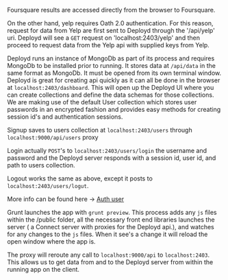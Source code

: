 Foursquare results are accessed directly from the browser to Foursquare.

On the other hand, yelp requires Oath 2.0 authentication. For this reason, request for data from Yelp are first sent to Deployd through the '/api/yelp' uri. Deployd will see a `GET` request on 'localhost:2403/yelp' and then proceed to request data from the Yelp api with supplied keys from Yelp. 

Deployd runs an instance of MongoDb as part of its process and requires MongoDb to be installed prior to running. It stores data at `/api/data` in the same format as MongoDb. It must be opened from its own terminal window. Deployd is great for creating api quickly as it can all be done in the browser at `localhost:2403/dashboard`. This will open up the Deployd UI where you can create collections and define the data schemas for those collections. We are making use of the default User collection which stores user passwords in an encrypted fashion and provides easy methods for creating session id's and authentication sessions.

Signup saves to users collection at `localhost:2403/users` through `localhost:9000/api/users` proxy

Login actually `POST`'s to `localhost:2403/users/login` the username and password and the Deployd server responds with a session id, user id, and path to users collection.

Logout works the same as above, except it posts to `localhost:2403/users/logut`.

More info can be found here -> [Auth user](http://docs.deployd.com/docs/users/authenticating-users.md) 

Grunt launches the app with `grunt preview`. This process adds any `js` files within the /public folder, all the necessary front end libraries launches the server ( a Connect server with proxies for the Deployd api.), and watches for any changes to the `js` files. When it see's a change it will reload the open window where the app is. 

The proxy will reroute any call to `localhost:9000/api` to  `localhost:2403`. This allows us to get data from and to the Deployd server from within the running app on the client.
